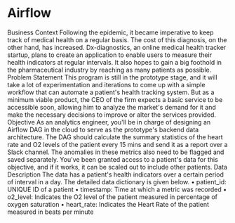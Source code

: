 # Airflow

Business Context
Following the epidemic, it became imperative to keep track of medical health on a regular basis. The cost of this diagnosis, on the other hand, has increased. Dx-diagnostics, an online medical health tracker startup, plans to create an application to enable users to measure their health indicators at regular intervals. It also hopes to gain a big foothold in the pharmaceutical industry by reaching as many patients as possible.
Problem Statement
This program is still in the prototype stage, and it will take a lot of experimentation and iterations to come up with a simple workflow that can automate a patient's health tracking system. But as a minimum viable product, the CEO of the firm expects a basic service to be accessible soon, allowing him to analyze the market's demand for it and make the necessary decisions to improve or alter the services provided.
Objective
As an analytics engineer, you'll be in charge of designing an Airflow DAG in the cloud to serve as the prototype's backend data architecture. The DAG should calculate the summary statistics of the heart rate and O2 levels of the patient every 15 mins and send it as a report over a Slack channel. The anomalies in these metrics also need to be flagged and saved separately. You've been granted access to a patient's data for this objective, and if it works, it can be scaled out to include other patients.
Data Description
The data has a patient's health indicators over a certain period of interval in a day. The detailed data dictionary is given below.
•	patient_id: UNIQUE ID of a patient
•	timestamp: Time at which a metric was recorded
•	o2_level: Indicates the O2 level of the patient measured in percentage of oxygen saturation
•	heart_rate: Indicates the Heart Rate of the patient measured in beats per minute
